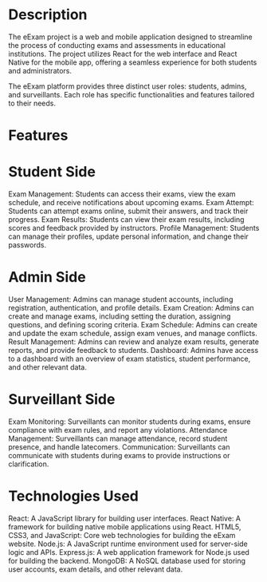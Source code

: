 
# Description
The eExam project is a web and mobile application designed to streamline the process of conducting exams and assessments in educational institutions. The project utilizes React for the web interface and React Native for the mobile app, offering a seamless experience for both students and administrators.

The eExam platform provides three distinct user roles: students, admins, and surveillants. Each role has specific functionalities and features tailored to their needs.

# Features
# Student Side
Exam Management: Students can access their exams, view the exam schedule, and receive notifications about upcoming exams.
Exam Attempt: Students can attempt exams online, submit their answers, and track their progress.
Exam Results: Students can view their exam results, including scores and feedback provided by instructors.
Profile Management: Students can manage their profiles, update personal information, and change their passwords.
# Admin Side
User Management: Admins can manage student accounts, including registration, authentication, and profile details.
Exam Creation: Admins can create and manage exams, including setting the duration, assigning questions, and defining scoring criteria.
Exam Schedule: Admins can create and update the exam schedule, assign exam venues, and manage conflicts.
Result Management: Admins can review and analyze exam results, generate reports, and provide feedback to students.
Dashboard: Admins have access to a dashboard with an overview of exam statistics, student performance, and other relevant data.
# Surveillant Side
Exam Monitoring: Surveillants can monitor students during exams, ensure compliance with exam rules, and report any violations.
Attendance Management: Surveillants can manage attendance, record student presence, and handle latecomers.
Communication: Surveillants can communicate with students during exams to provide instructions or clarification.
# Technologies Used
React: A JavaScript library for building user interfaces.
React Native: A framework for building native mobile applications using React.
HTML5, CSS3, and JavaScript: Core web technologies for building the eExam website.
Node.js: A JavaScript runtime environment used for server-side logic and APIs.
Express.js: A web application framework for Node.js used for building the backend.
MongoDB: A NoSQL database used for storing user accounts, exam details, and other relevant data.
